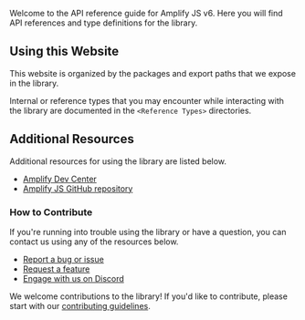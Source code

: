 Welcome to the API reference guide for Amplify JS v6. Here you will find API references and type definitions for the library.

## Using this Website
This website is organized by the packages and export paths that we expose in the library.

Internal or reference types that you may encounter while interacting with the library are documented in the `<Reference Types>` directories.

## Additional Resources
Additional resources for using the library are listed below.

- [Amplify Dev Center](https://docs.amplify.aws/react/) 
- [Amplify JS GitHub repository](https://github.com/aws-amplify/amplify-js)

### How to Contribute
If you're running into trouble using the library or have a question, you can contact us using any of the resources below.

- [Report a bug or issue](https://github.com/aws-amplify/amplify-js/issues/new?assignees=&labels=pending-triage&projects=&template=1.bug_report.yaml)
- [Request a feature](https://github.com/aws-amplify/amplify-js/issues/new?assignees=&labels=pending-triage&projects=&template=2.feature_request.yaml)
- [Engage with us on Discord](https://discord.gg/amplify)

We welcome contributions to the library! If you'd like to contribute, please start with our [contributing guidelines](https://github.com/aws-amplify/amplify-js/blob/main/CONTRIBUTING.md).

